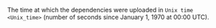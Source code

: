 The time at which the dependencies were uploaded in
`Unix time <Unix_time>` (number of seconds since January 1, 1970 at
00:00 UTC).
